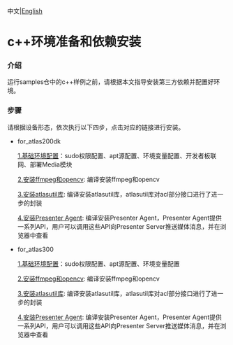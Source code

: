 中文|[English](README_EN.md)

# c++环境准备和依赖安装

### 介绍
运行samples仓中的c++样例之前，请根据本文指导安装第三方依赖并配置好环境。 


### 步骤
请根据设备形态，依次执行以下四步，点击对应的链接进行安装。

- for_atlas200dk  

    [1.基础环境配置](./prepare_ENV/README_200DK_CN.md)：sudo权限配置、apt源配置、环境变量配置、开发者板联网、部署Media模块

    [2.安装ffmpeg和opencv](./opencv_install/README_200DK_CN.md): 编译安装ffmpeg和opencv

    [3.安装atlasutil库](./atlasutil_install/README_200DK_CN.md): 编译安装atlasutil库，atlasutil库对acl部分接口进行了进一步的封装
 
    [4.安装Presenter Agent](./presenteragent_install/README_200DK_CN.md): 编译安装Presenter Agent，Presenter Agent提供一系列API，用户可以调用这些API向Presenter Server推送媒体消息，并在浏览器中查看

- for_atlas300  

    [1.基础环境配置](./prepare_ENV/README_300_CN.md)：sudo权限配置、apt源配置、环境变量配置  

    [2.安装ffmpeg和opencv](./opencv_install/README_300_CN.md): 编译安装ffmpeg和opencv  

    [3.安装atlasutil库](./atlasutil_install/README_300_CN.md): 编译安装atlasutil库，atlasutil库对acl部分接口进行了进一步的封装 
 
    [4.安装Presenter Agent](./presenteragent_install/README_300_CN.md): 编译安装Presenter Agent，Presenter Agent提供一系列API，用户可以调用这些API向Presenter Server推送媒体消息，并在浏览器中查看



